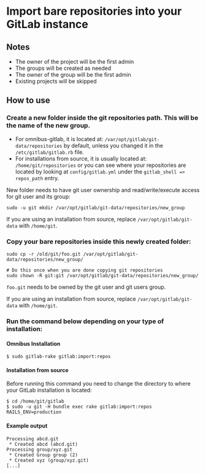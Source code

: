 # Import bare repositories into your GitLab instance

## Notes

- The owner of the project will be the first admin
- The groups will be created as needed
- The owner of the group will be the first admin
- Existing projects will be skipped

## How to use

### Create a new folder inside the git repositories path. This will be the name of the new group.

- For omnibus-gitlab, it is located at: `/var/opt/gitlab/git-data/repositories` by default, unless you changed
it in the `/etc/gitlab/gitlab.rb` file.
- For installations from source, it is usually located at: `/home/git/repositories` or you can see where
your repositories are located by looking at `config/gitlab.yml` under the `gitlab_shell => repos_path` entry.

New folder needs to have git user ownership and read/write/execute access for git user and its group:

```
sudo -u git mkdir /var/opt/gitlab/git-data/repositories/new_group
```

If you are using an installation from source, replace `/var/opt/gitlab/git-data`
with `/home/git`.


### Copy your bare repositories inside this newly created folder:

```
sudo cp -r /old/git/foo.git /var/opt/gitlab/git-data/repositories/new_group/

# Do this once when you are done copying git repositories
sudo chown -R git:git /var/opt/gitlab/git-data/repositories/new_group/
```

`foo.git` needs to be owned by the git user and git users group.

If you are using an installation from source, replace `/var/opt/gitlab/git-data`
with `/home/git`.


### Run the command below depending on your type of installation:

#### Omnibus Installation

```
$ sudo gitlab-rake gitlab:import:repos
```

#### Installation from source

Before running this command you need to change the directory to where your GitLab installation is located:

```
$ cd /home/git/gitlab
$ sudo -u git -H bundle exec rake gitlab:import:repos RAILS_ENV=production
```

#### Example output

```
Processing abcd.git
 * Created abcd (abcd.git)
Processing group/xyz.git
 * Created Group group (2)
 * Created xyz (group/xyz.git)
[...]
```
